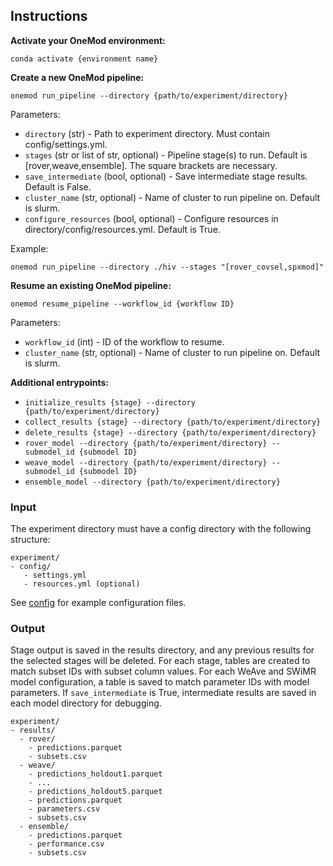 ## Instructions

**Activate your OneMod environment:**
```
conda activate {environment name}
```

**Create a new OneMod pipeline:**
```
onemod run_pipeline --directory {path/to/experiment/directory}
```

Parameters:
- `directory` (str) - Path to experiment directory. Must contain config/settings.yml.
- `stages` (str or list of str, optional) - Pipeline stage(s) to run. Default is [rover,weave,ensemble]. The square brackets are necessary.
- `save_intermediate` (bool, optional) - Save intermediate stage results. Default is False.
- `cluster_name` (str, optional) - Name of cluster to run pipeline on. Default is slurm.
- `configure_resources` (bool, optional) - Configure resources in directory/config/resources.yml. Default is True.

Example:
```
onemod run_pipeline --directory ./hiv --stages "[rover_covsel,spxmod]"
```

**Resume an existing OneMod pipeline:**
```
onemod resume_pipeline --workflow_id {workflow ID}
```

Parameters:
- `workflow_id` (int) - ID of the workflow to resume.
- `cluster_name` (str, optional) - Name of cluster to run pipeline on. Default is slurm.

**Additional entrypoints:**
- `initialize_results {stage} --directory {path/to/experiment/directory}`
- `collect_results {stage} --directory {path/to/experiment/directory}`
- `delete_results {stage} --directory {path/to/experiment/directory}`
- `rover_model --directory {path/to/experiment/directory} --submodel_id {submodel ID}`
- `weave_model --directory {path/to/experiment/directory} --submodel_id {submodel ID}`
- `ensemble_model --directory {path/to/experiment/directory}`

### Input

The experiment directory must have a config directory with the following
structure:

```
experiment/
- config/
   - settings.yml
   - resources.yml (optional)
```

See [config](config/) for example configuration files.

### Output

Stage output is saved in the results directory, and any previous results for the selected stages will be deleted.
For each stage, tables are created to match subset IDs with subset column values.
For each WeAve and SWiMR model configuration, a table is saved to match parameter IDs with model parameters.
If `save_intermediate` is True, intermediate results are saved in each model directory for debugging.

```
experiment/
- results/
  - rover/
    - predictions.parquet
    - subsets.csv
  - weave/
    - predictions_holdout1.parquet
    - ...
    - predictions_holdout5.parquet
    - predictions.parquet
    - parameters.csv
    - subsets.csv
  - ensemble/
    - predictions.parquet
    - performance.csv
    - subsets.csv
```
